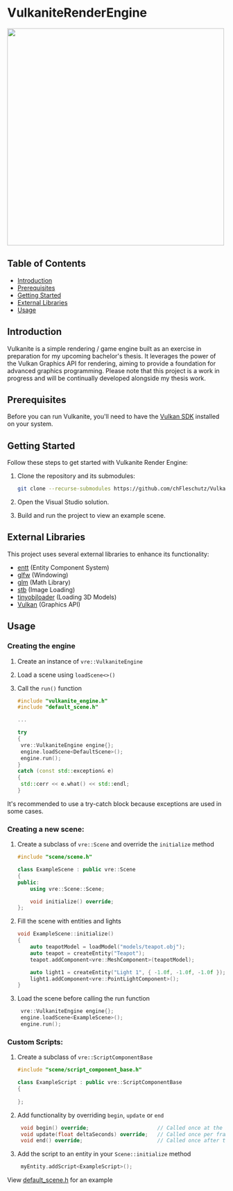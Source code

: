 # VulkaniteRenderEngine

<img src="https://upload.wikimedia.org/wikipedia/commons/3/30/Vulkan.svg" width="500"/>

## Table of Contents

- [Introduction](#introduction)
- [Prerequisites](#prerequisites)
- [Getting Started](#getting-started)
- [External Libraries](#external-libraries)
- [Usage](#usage)

## Introduction <a name="introduction"></a>

Vulkanite is a simple rendering / game engine built as an exercise in preparation for my upcoming bachelor's thesis. It leverages the power of the Vulkan Graphics API for rendering, aiming to provide a foundation for advanced graphics programming. Please note that this project is a work in progress and will be continually developed alongside my thesis work.

## Prerequisites <a name="prerequisites"></a>

Before you can run Vulkanite, you'll need to have the [Vulkan SDK](https://vulkan.lunarg.com/) installed on your system.

## Getting Started <a name="getting-started"></a>

Follow these steps to get started with Vulkanite Render Engine:

1. Clone the repository and its submodules:

    ```bash
    git clone --recurse-submodules https://github.com/chFleschutz/VulkaniteRenderEngine.git
    ```

2. Open the Visual Studio solution.

4. Build and run the project to view an example scene.

## External Libraries <a name="external-libraries"></a>

This project uses several external libraries to enhance its functionality:

- [entt](https://github.com/skypjack/entt) 				(Entity Component System)
- [glfw](https://github.com/glfw/glfw) 					(Windowing)
- [glm](https://github.com/g-truc/glm) 					(Math Library)
- [stb](https://github.com/nothings/stb) 				(Image Loading)
- [tinyobjloader](https://github.com/tinyobjloader/tinyobjloader) 	(Loading 3D Models)
- [Vulkan](https://www.vulkan.org/) 					(Graphics API)

## Usage <a name="usage"></a>


### Creating the engine 

1. Create an instance of `vre::VulkaniteEngine` 

2. Load a scene using `loadScene<>()`
   
3. Call the `run()` function

   ```cpp
   #include "vulkanite_engine.h"
   #include "default_scene.h"

   ...

   try
   {
   	vre::VulkaniteEngine engine{};
   	engine.loadScene<DefaultScene>();
   	engine.run();
   }
   catch (const std::exception& e)
   {
   	std::cerr << e.what() << std::endl;
   }
   ```
It's recommended to use a try-catch block because exceptions are used in some cases.

### Creating a new scene:

1.  Create a subclass of `vre::Scene` and override the `initialize` method
   
    ```cpp
    #include "scene/scene.h"

    class ExampleScene : public vre::Scene
    {
    public:
    	using vre::Scene::Scene;
    
    	void initialize() override;
    };
    ```
    
5.  Fill the scene with entities and lights
   
    ```cpp
    void ExampleScene::initialize()
    {
    	auto teapotModel = loadModel("models/teapot.obj");
    	auto teapot = createEntity("Teapot");
    	teapot.addComponent<vre::MeshComponent>(teapotModel);

    	auto light1 = createEntity("Light 1", { -1.0f, -1.0f, -1.0f });
    	light1.addComponent<vre::PointLightComponent>();
    }
    ```
    
7. Load the scene before calling the run function
   
   ```cpp
    vre::VulkaniteEngine engine{};
    engine.loadScene<ExampleScene>();
    engine.run();
   ```

### Custom Scripts:

1. Create a subclass of `vre::ScriptComponentBase`

   ```cpp
   #include "scene/script_component_base.h"
   
   class ExampleScript : public vre::ScriptComponentBase
   {
    
   };
   ```

3. Add functionality by overriding `begin`, `update` or `end`

   ```cpp
	void begin() override;                      // Called once at the beginning
	void update(float deltaSeconds) override;   // Called once per frame 
	void end() override;                        // Called once after the last frame
   ```
   
4. Add the script to an entity in your `Scene::initialize` method

   ```cpp
    myEntity.addScript<ExampleScript>();
   ```

View [default_scene.h](src/default_scene.h) for an example

